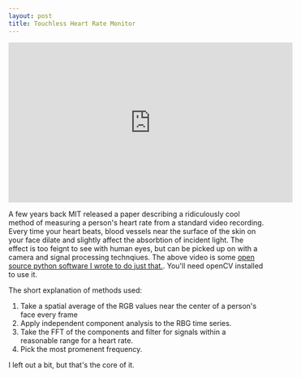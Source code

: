 ```yaml
---
layout: post
title: Touchless Heart Rate Monitor
---
```


<iframe width="560" height="315" src="https://www.youtube.com/embed/ciPy2Ac-Hbc#t=30s" frameborder="0" allowfullscreen></iframe>

A few years back MIT released a paper describing a ridiculously cool method of measuring a person's heart rate from a standard video recording. Every time your heart beats, blood vessels near the surface of the skin on your face dilate and slightly affect the absorbtion of incident light. The effect is too feignt to see with human eyes, but can be picked up on with a camera and signal processing technqiues. The above video is some [open source python software I wrote to do just that.](https://github.com/dwieker/FaceTrack). You'll need openCV installed to use it.

The short explanation of methods used:
1. Take a spatial average of the RGB values near the center of a person's face every frame
2. Apply independent component analysis to the RBG time series.
3. Take the FFT of the components and filter for signals within a reasonable range for a heart rate.
4. Pick the most promenent frequency.

I left out a bit, but that's the core of it. 


